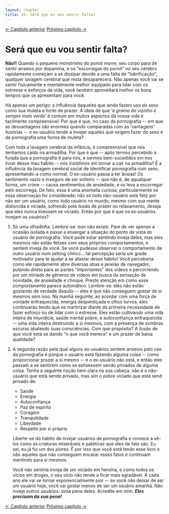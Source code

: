 ```yaml
---
layout: chapter
title: 18. Será que eu vou sentir falta? 
---
```

<div class="pagination-selector">
<a href="17-um-habito-social.html" class="chapter-btn">&larr; Capítulo anterior</a>
<a href="19-sera-que-eu-posso-compartimentar.html" class="chapter-btn">Próximo capítulo &#8594;</a>
</div>

# Será que eu vou sentir falta?

**Não!!** Quando o pequeno monstrinho do pornô morre, seu corpo para de sentir anseios por dopamina, e os "escorregas do pornô" no seu cérebro rapidamente começam a se dissipar devido a uma falta de "lubrificação", qualquer lavagem cerebral que resta desaparecerá. Não apenas você vai se sentir fisicamente e mentalmente melhor equipado para lidar com os estresse e esforços da vida, você também aproveitará melhor os bons tempos que se apresentam para você.

Há apenas um perigo: a influência daqueles que ainda fazem uso do sexo como sua muleta e fonte de prazer. A ideia de que *'a grama do vizinho é sempre mais verde'* é comum em muitos aspectos da nossa vida e facilmente compreensível. Por que é que, no caso da pornografia -- em que as desvantagens são enormes quando comparadas com as 'vantagens' ilusórias -- o ex-usuário tende a invejar aqueles que exigem fazer do sexo e da pornografia uma forma de muleta?

Com toda a lavagem cerebral da infância, é compreensível que nós tenhamos caído na armadilha. Por que é que -- após termos percebido a furada que a pornografia é para nós, e sermos bem-sucedidos em nos livrar desse mau hábito -- nós insistimos em tornar a cair na armadilha? É a influência da lavagem cerebral social de identificar pornografia com sexo, apresentando-a como normal. O ex-usuário passa a ter ânsias! Os sentimento vazio e inseguro de ser solteiro -- que não é, de qqualquer forma, um crime -- causa sentimentos de ansiedade, e os leva a escorregar pelo escorrega. De fato, essa é uma anomalia curiosa, particularmente se essa observação for considerada: não só todo não-usuário está feliz por não ser um usuário, como todo usuário no mundo, mesmo com sua mente distorcida e viciada, sofrendo pela ilusão de prazer ou relaxamento, deseja que eles nunca tivessem se viciado. Então por que é que os ex-usuários invejam os usuários?

1. Só uma olhadinha. Lembre-se: isso não existe. Pare de ver apenas a ocasião isolada e passe a enxergar a situação do ponto de vista do usuário de pornografia. Você pode estar sentindo inveja deles, mas eles mesmos não estão felizes com seus próprios comportamentos, e sentem inveja de você. Se você pudesse observar o comportamento de outro usuário num setting clínico... tal percepção seria um grade motivador para te ajudar a se afastar desse hábito! Você perceberia como ele rapidamente abre diversas abas e janelas de navegador, pulando direto para as partes "importantes" dos vídeos e percorrendo por um miríade de gêneros de vídeos em busca da sensação de novidade, de ansiedade e choque. Preste atenção em como esse comportamento parece automático. Lembre-se: eles não estão gostando de verdade daquilo -- eles é que não conseguem gostar de si mesmos sem isso. Na manhã seguinte, ao acordar com uma força de vontade enfraquecida, energia desperdiçada e olhos turvos, eles continuarão tendo que se martirizar diante da primeira necessidade de fazer esforço ou de lidar com o estresse. Eles estão cultivando uma vida inteira de imundície, saúde mental pobre, e autoconfiança enfraquecida -- uma vida inteira destruindo a si mesmos, com a presença de sombras escuras abalando suas consciências. Com que propósito?  A ilusão de que você está se dando "o que você merece" e um prazer de baixa qualidade?

2. A segunda razão pela qual alguns ex-usuários sentem anseios pelo uso da pornografia é porque o usuário está fazendo alguma coisa -- como proporcionar prazer a si mesmo -- e o ex-usuário não está, e então eles passam a se sentirem como se estivessem sendo privados de alguma coisa. Tenha a seguinte noção bem clara na sua cabeça: não é o não-usuário que está sendo privado, mas sim o pobre viciado que está send privado de:

   - Saúde
   - Energia
   - Autoconfiança
   - Paz de espírito
   - Coragem
   - Tranquilidade
   - Liberdade
   - Respeito por si próprio

   Liberte-se do hábito de invejar usuários de pornografia e comece a vê-los como as criaturas miseráveis e patéticas que eles de fato são. Eu sei, eu já fui um dos piores. É por isso que você está lendo esse livro e não aqueles que não conseguem encarar esses fatos e continuam mentindo para si mesmos.

   Você não sentiria inveja de um viciado em heroína, e como todos os vícios em drogas, o seu vício não tende a ficar mais agradável. A cada ano ele vai se tornar exponencialmente pior -- se você não deixar de ser um usuário hoje, você vai gostar menos de ser um usuário amanhã. Não inveje outros usuários: sinta pena deles. Acredite em mim: ***Eles precisam da sua pena!***

<div class="pagination-selector">
<a href="17-um-habito-social.html" class="chapter-btn">&larr; Capítulo anterior</a>
<a href="19-sera-que-eu-posso-compartimentar.html" class="chapter-btn">Próximo capítulo &#8594;</a>
</div>

